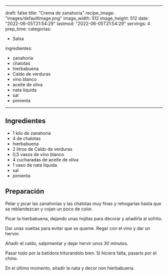 
---
draft: false
title: "Crema de zanahoria"
recipe_image: "images/defaultImage.png"
image_width: 512
image_height: 512
date: "2022-06-05T21:54:29"
lastmod: "2022-06-05T21:54:29"
servings: 4
prep_time: 
categorias:
  - Salsa

ingredientes:
  - zanahoria
  - chalotas
  - hierbabuena
  - Caldo de verduras
  - vino blanco
  - aceite de oliva
  - nata líquida
  - sal
  - pimienta
---

## Ingredientes
- 1 kilo de zanahoria
- 4  de chalotas
- hierbabuena
- 2 litros de Caldo de verduras
- 0,5 vasos de vino blanco
- 4 cucharadas de aceite de oliva
- 1 vaso de nata líquida
- sal
- pimienta

## Preparación
Pelar y picar las zanahorias y las chalotas muy finas y rehogarlas hasta que se reblandezcan y cojan un poco de color.

Picar la hierbabuena, dejando unas hojitas para decorar y añadirla al sofrito.

Dar unas vueltas para evitar que se queme. Regar con el vino y dar un hervor.

Añadir el caldo, salpimentar y dejar hervir unos 30 minutos.

Pasar todo por la batidora triturandolo bien. Si hiciera falta, pasarlo por el chino.

En el último momento, añadir la nata y decor non hierbabuena.



